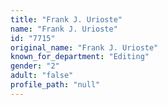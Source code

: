 ```yaml
---
title: "Frank J. Urioste"
name: "Frank J. Urioste"
id: "7715"
original_name: "Frank J. Urioste"
known_for_department: "Editing"
gender: "2"
adult: "false"
profile_path: "null"
---
```

